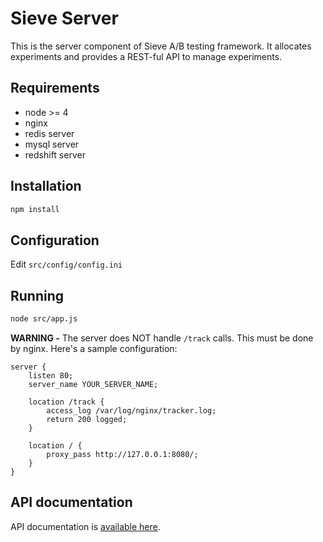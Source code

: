 # Sieve Server

This is the server component of Sieve A/B testing framework. 
It allocates experiments and provides a REST-ful API to manage experiments.

## Requirements

- node >= 4
- nginx
- redis server
- mysql server
- redshift server

## Installation 

```sh
npm install
```

## Configuration

Edit `src/config/config.ini`

## Running

```sh
node src/app.js
```

**WARNING -** The server does NOT handle `/track` calls. This must be done
by nginx. Here's a sample configuration:

```nginx
server {
    listen 80;
    server_name YOUR_SERVER_NAME;

    location /track {
        access_log /var/log/nginx/tracker.log;
        return 200 logged;
    }
 
    location / {
        proxy_pass http://127.0.0.1:8080/;
    }
}
```

## API documentation

API documentation is [available here](APIDOC.md).
